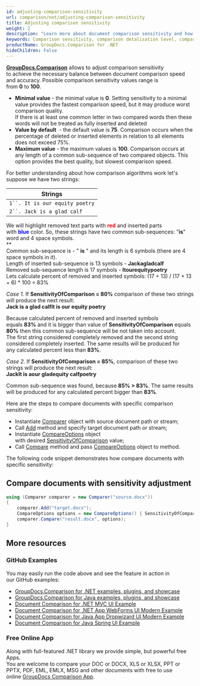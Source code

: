 ```yaml
---
id: adjusting-comparison-sensitivity
url: comparison/net/adjusting-comparison-sensitivity
title: Adjusting comparison sensitivity
weight: 2
description: "Learn more about document comparison sensitivity and how to adjust it to achieve best performance and accuracy when compare documents with GroupDocs.Comparison for .NET."
keywords: Comparison sensitivity, comparison detalisation level, compare documents, file comparison
productName: GroupDocs.Comparison for .NET
hideChildren: False
---
```

[**GroupDocs.Comparison**](https://products.groupdocs.com/comparison/net) allows to adjust comparison sensitivity to achieve the necessary balance between document comparison speed and accuracy. Possible comparison sensitivity values range is from **0** to **100**.  

*   **Minimal value** - the minimal value is **0**. Setting sensitivity to a minimal value provides the fastest comparison speed, but it may produce worst comparison quality.   
    If there is at least one common letter in two compared words then these words will not be treated as fully inserted and deleted
*   **Value by default**  - the default value is **75**. Comparison occurs when the percentage of deleted or inserted elements in relation to all elements does not exceed 75%.
*   **Maximum value** - the maximum values is **100**. Comparison occurs at any length of a common sub-sequence of two compared objects. This option provides the best quality, but slowest comparison speed.

For better understanding about how comparison algorithms work let's suppose we have two strings:

| Strings |
| --- |
| `1``. It is our equity poetry` |
| `2``. Jack is a glad calf` |

We will highlight removed text parts with <font color="red">**red**</font> and inserted parts with <font color="blue">**blue**</font> color. So, these strings have two common sub-sequences: "**is**" word and 4 space symbols.   
**  
Common sub-sequence is - " **is**   " and its length is 6 symbols (there are 4 space symbols in it).  
Length of inserted sub-sequence is 13 symbols - **Jackagladcalf**  
Removed sub-sequence length is 17 symbols - **Itourequitypoetry**  
Lets calculate percent of removed and inserted symbols: (17 + 13) / (17 + 13 + 6) * 100 = 83%

*Case 1.* If **SensitivityOfComparison = 80%** comparison of these two strings will produce the next result:  
**Jack is a glad calfIt is our equity poetry**

Because calculated percent of removed and inserted symbols equals **83%** and it is bigger than value of **SensitivityOfComparison** equals **80%** then this common sub-sequence will be not taken into account.  
The first string considered completely removed and the second string considered completely inserted. The same results will be produced for any calculated percent less than **83%**.

*Case 2.* If **SensitivityOfComparison = 85%**, comparison of these two strings will produce the next result:  
**JackIt is aour gladequity calfpoetry**

Common sub-sequence was found, because **85% > 83%**. The same results will be produced for any calculated percent bigger than **83%**.

  
Here are the steps to compare documents with specific comparison sensitivity:

*   Instantiate [Comparer](https://apireference.groupdocs.com/net/comparison/groupdocs.comparison/comparer) object with source document path or stream;
*   Call [Add](https://apireference.groupdocs.com/net/comparison/groupdocs.comparison/comparer/methods/add/index) method and specify target document path or stream;
*   Instantiate [CompareOptions](https://apireference.groupdocs.com/net/comparison/groupdocs.comparison.options/compareoptions) object with desired [SensitivityOfComparison](https://apireference.groupdocs.com/net/comparison/groupdocs.comparison.options/compareoptions/properties/sensitivityofcomparison) value;
*   Call [Compare](https://apireference.groupdocs.com/net/comparison/groupdocs.comparison.comparer/compare/methods/1) method and pass [CompareOptions](https://apireference.groupdocs.com/net/comparison/groupdocs.comparison.options/compareoptions) object to method.

The following code snippet demonstrates how compare documents with specific sensitivity:

## Compare documents with sensitivity adjustment

```csharp
using (Comparer comparer = new Comparer("source.docx"))
{
	comparer.Add("target.docx");
    CompareOptions options = new CompareOptions() { SensitivityOfComparison = 100 };
	comparer.Compare("result.docx", options);
}
```

## More resources

### GitHub Examples
You may easily run the code above and see the feature in action in our GitHub examples:
*   [GroupDocs.Comparison for .NET examples, plugins, and showcase](https://github.com/groupdocs-comparison/GroupDocs.Comparison-for-.NET)
*   [GroupDocs.Comparison for Java examples, plugins, and showcase](https://github.com/groupdocs-comparison/GroupDocs.Comparison-for-Java)
*   [Document Comparison for .NET MVC UI Example](https://github.com/groupdocs-comparison/GroupDocs.Comparison-for-.NET-MVC)
*   [Document Comparison for .NET App WebForms UI Modern Example](https://github.com/groupdocs-comparison/GroupDocs.Comparison-for-.NET-WebForms)
*   [Document Comparison for Java App Dropwizard UI Modern Example](https://github.com/groupdocs-comparison/GroupDocs.Comparison-for-Java-Dropwizard)
*   [Document Comparison for Java Spring UI Example](https://github.com/groupdocs-comparison/GroupDocs.Comparison-for-Java-Spring)
    
### Free Online App
Along with full-featured .NET library we provide simple, but powerful free Apps.  
You are welcome to compare your DOC or DOCX, XLS or XLSX, PPT or PPTX, PDF, EML, EMLX, MSG and other documents with free to use online [GroupDocs Comparison App](https://products.groupdocs.app/comparison).